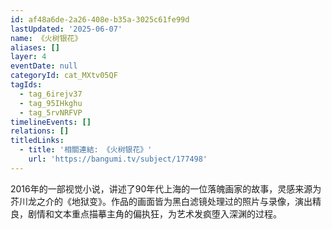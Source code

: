```yaml
---
id: af48a6de-2a26-408e-b35a-3025c61fe99d
lastUpdated: '2025-06-07'
name: 《火树银花》
aliases: []
layer: 4
eventDate: null
categoryId: cat_MXtv05QF
tagIds:
  - tag_6irejv37
  - tag_95IHkghu
  - tag_5rvNRFVP
timelineEvents: []
relations: []
titledLinks:
  - title: '相關連結: 《火树银花》'
    url: 'https://bangumi.tv/subject/177498'
---
```

2016年的一部视觉小说，讲述了90年代上海的一位落魄画家的故事，灵感来源为芥川龙之介的《地狱变》。作品的画面皆为黑白滤镜处理过的照片与录像，演出精良，剧情和文本重点描摹主角的偏执狂，为艺术发疯堕入深渊的过程。
